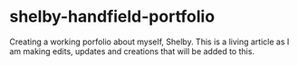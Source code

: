 # shelby-handfield-portfolio
Creating a working porfolio about myself, Shelby. This is a living article as I am making edits, updates and creations that will be added to this. 
